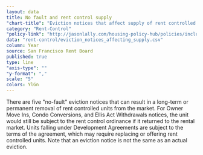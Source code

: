 ```yaml
---
layout: data
title: No fault and rent control supply
"chart-title": "Eviction notices that affect supply of rent controlled units, 1997-2014 Q2"
category: "Rent-Control"
"policy-link": "http://jasonlally.com/housing-policy-hub/policies/inclusionary-housing/"
data: "rent-control/eviction_notices_affecting_supply.csv"
column: Year
source: San Francisco Rent Board
published: true
type: line
"axis-type": ""
"y-format": ","
scale: "5"
colors: YlGn
---
```


There are five "no-fault" eviction notices that can result in a long-term or permanent removal of rent controlled units from the market. For Owner Move Ins, Condo Conversions, and Ellis Act Withdrawals notices, the unit would still be subject to the rent control ordinance if it returned to the rental market. Units falling under Development Agreements are subject to the terms of the agreement, which may require replacing or offering rent controlled units. Note that an eviction notice is not the same as an actual eviction.